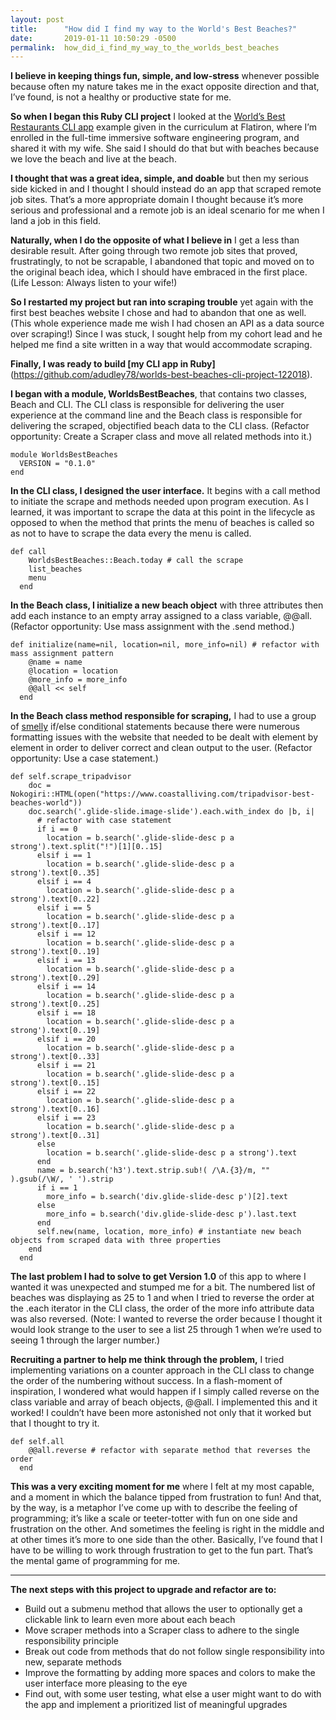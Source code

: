 ```yaml
---
layout: post
title:      "How did I find my way to the World's Best Beaches?"
date:       2019-01-11 10:50:29 -0500
permalink:  how_did_i_find_my_way_to_the_worlds_best_beaches
---
```



**I believe in keeping things fun, simple, and low-stress** whenever possible because often my nature takes me in the exact opposite direction and that, I’ve found, is not a healthy or productive state for me.

**So when I began this Ruby CLI project** I looked at the [World’s Best Restaurants CLI app](https://github.com/cjbrock/worlds-best-restaurants-cli-gem) example given in the curriculum at Flatiron, where I’m enrolled in the full-time immersive software engineering program, and shared it with my wife. She said I should do that but with beaches because we love the beach and live at the beach.

**I thought that was a great idea, simple, and doable** but then my serious side kicked in and I thought I should instead do an app that scraped remote job sites. That’s a more appropriate domain I thought because it’s more serious and professional and a remote job is an ideal scenario for me when I land a job in this field.

**Naturally, when I do the opposite of what I believe in** I get a less than desirable result. After going through two remote job sites that proved, frustratingly, to not be scrapable, I abandoned that topic and moved on to the original beach idea, which I should have embraced in the first place. (Life Lesson: Always listen to your wife!)

**So I restarted my project but ran into scraping trouble** yet again with the first best beaches website I chose and had to abandon that one as well. (This whole experience made me wish I had chosen an API as a data source over scraping!) Since I was stuck, I sought help from my cohort lead and he helped me find a site written in a way that would accommodate scraping. 

**Finally, I was ready to build [my CLI app in Ruby]**(https://github.com/adudley78/worlds-best-beaches-cli-project-122018).

**I began with a module, WorldsBestBeaches**, that contains two classes, Beach and CLI. The CLI class is responsible for delivering the user experience at the command line and the Beach class is responsible for delivering the scraped, objectified beach data to the CLI class. (Refactor opportunity: Create a Scraper class and move all related methods into it.)

```
module WorldsBestBeaches
  VERSION = "0.1.0"
end
```

**In the CLI class, I designed the user interface.** It begins with a call method to initiate the scrape and methods needed upon program execution. As I learned, it was important to scrape the data at this point in the lifecycle as opposed to when the method that prints the menu of beaches is called so as not to have to scrape the data every the menu is called.

```
def call
    WorldsBestBeaches::Beach.today # call the scrape
    list_beaches
    menu
  end
```

**In the Beach class, I initialize a new beach object** with three attributes then add each instance to an empty array assigned to a class variable, @@all. (Refactor opportunity: Use mass assignment with the .send method.)

```
def initialize(name=nil, location=nil, more_info=nil) # refactor with mass assignment pattern
    @name = name
    @location = location
    @more_info = more_info
    @@all << self
  end
```

**In the Beach class method responsible for scraping,** I had to use a group of [smelly](https://en.wikipedia.org/wiki/Code_smell) if/else conditional statements because there were numerous formatting issues with the website that needed to be dealt with element by element in order to deliver correct and clean output to the user. (Refactor opportunity: Use a case statement.)

```
def self.scrape_tripadvisor
    doc = Nokogiri::HTML(open("https://www.coastalliving.com/tripadvisor-best-beaches-world"))
    doc.search('.glide-slide.image-slide').each.with_index do |b, i|
      # refactor with case statement
      if i == 0
        location = b.search('.glide-slide-desc p a strong').text.split("!")[1][0..15]
      elsif i == 1
        location = b.search('.glide-slide-desc p a strong').text[0..35]
      elsif i == 4
        location = b.search('.glide-slide-desc p a strong').text[0..22]
      elsif i == 5
        location = b.search('.glide-slide-desc p a strong').text[0..17]
      elsif i == 12
        location = b.search('.glide-slide-desc p a strong').text[0..19]
      elsif i == 13
        location = b.search('.glide-slide-desc p a strong').text[0..29]
      elsif i == 14
        location = b.search('.glide-slide-desc p a strong').text[0..25]
      elsif i == 18
        location = b.search('.glide-slide-desc p a strong').text[0..19]
      elsif i == 20
        location = b.search('.glide-slide-desc p a strong').text[0..33]
      elsif i == 21
        location = b.search('.glide-slide-desc p a strong').text[0..15]
      elsif i == 22
        location = b.search('.glide-slide-desc p a strong').text[0..16]
      elsif i == 23
        location = b.search('.glide-slide-desc p a strong').text[0..31]
      else
        location = b.search('.glide-slide-desc p a strong').text
      end
      name = b.search('h3').text.strip.sub!( /\A.{3}/m, "" ).gsub(/\W/, ' ').strip
      if i == 1
        more_info = b.search('div.glide-slide-desc p')[2].text
      else
        more_info = b.search('div.glide-slide-desc p').last.text
      end
      self.new(name, location, more_info) # instantiate new beach objects from scraped data with three properties
    end
  end
```

**The last problem I had to solve to get Version 1.0** of this app to where I wanted it was unexpected and stumped me for a bit. The numbered list of beaches was displaying as 25 to 1 and when I tried to reverse the order at the .each iterator in the CLI class, the order of the more info attribute data was also reversed. (Note: I wanted to reverse the order because I thought it would look strange to the user to see a list 25 through 1 when we’re used to seeing 1 through the larger number.)

**Recruiting a partner to help me think through the problem,** I tried implementing variations on a counter approach in the CLI class to change the order of the numbering without success. In a flash-moment of inspiration, I wondered what would happen if I simply called reverse on the class variable and array of beach objects, @@all. I implemented this and it worked! I couldn’t have been more astonished not only that it worked but that I thought to try it.

```
def self.all
    @@all.reverse # refactor with separate method that reverses the order
  end
```

**This was a very exciting moment for me** where I felt at my most capable, and a moment in which the balance tipped from frustration to fun! And that, by the way, is a metaphor I’ve come up with to describe the feeling of programming; it’s like a scale or teeter-totter with fun on one side and frustration on the other. And sometimes the feeling is right in the middle and at other times it’s more to one side than the other. Basically, I’ve found that I have to be willing to work through frustration to get to the fun part. That’s the mental game of programming for me.

----------------

**The next steps with this project to upgrade and refactor are to:**

* Build out a submenu method that allows the user to optionally get a clickable link to learn even more about each beach 
* Move scraper methods into a Scraper class to adhere to the single responsibility principle
* Break out code from methods that do not follow single responsibility into new, separate methods
* Improve the formatting by adding more spaces and colors to make the user interface more pleasing to the eye
* Find out, with some user testing, what else a user might want to do with the app and implement a prioritized list of meaningful upgrades

